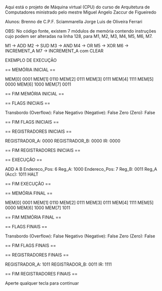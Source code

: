 Aqui está o projeto de Máquina virtual (CPU) do curso de Arquitetura de Computadores ministrado pelo mestre Miguel Angelo Zaccur de Figueiredo

Alunos:
Brenno de C.P.F. Sciammarella
Jorge Luis de Oliveira Ferrari

OBS:
No código fonte, existem 7 módulos de memória contendo instruções cujo podem ser alteradas na linha 128, para
M1, M2, M3, M4, M5, M6, M7.

M1 -> ADD
M2 -> SUD
M3 -> AND
M4 -> OR
M5 -> XOR
M6 -> INCREMENT_A
M7 -> INCREMENT_A com CLEAR

EXEMPLO DE EXECUÇÃO

== MEMÓRIA INICIAL ==

MEM[0] 0001
MEM[1] 0110
MEM[2] 0111
MEM[3] 0111
MEM[4] 1111
MEM[5] 0000
MEM[6] 1000
MEM[7] 0011

== FIM MEMÓRIA INICIAL ==

== FLAGS INICIAIS ==

Transbordo (Overflow): False
Negativo (Negative): False
Zero (Zero): False

== FIM FLAGS INICIAIS ==

== REGISTRADORES INICIAIS ==

REGISTRADOR_A: 0000
REGISTRADOR_B: 0000
IR: 0000

== FIM REGISTRADORES INICIAIS ==

== EXECUÇÃO ==

ADD A B
Endereco_Pos: 6
Reg_A: 1000
Endereco_Pos: 7
Reg_B: 0011
Reg_A (Acc): 1011
HALT

== FIM EXECUÇÃO ==

== MEMÓRIA FINAL ==

MEM[0] 0001
MEM[1] 0110
MEM[2] 0111
MEM[3] 0111
MEM[4] 1111
MEM[5] 0000
MEM[6] 1000
MEM[7] 1011

== FIM MEMÓRIA FINAL ==

== FLAGS FINAIS ==

Transbordo (Overflow): False
Negativo (Negative): False
Zero (Zero): False

== FIM FLAGS FINAIS ==

== REGISTRADORES FINAIS ==

REGISTRADOR_A: 1011
REGISTRADOR_B: 0011
IR: 1111

== FIM REGISTRADORES FINAIS ==

Aperte qualquer tecla para continuar
